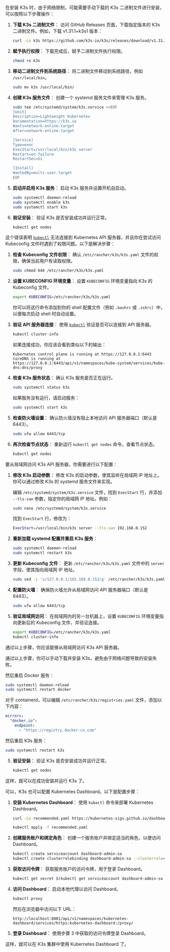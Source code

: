 在安装 K3s 时，由于网络限制，可能需要手动下载的 K3s 二进制文件进行安装，可以按照以下步骤操作：

1. **下载 K3s 二进制文件**：
   访问 GitHub Releases 页面，下载指定版本的 K3s 二进制文件。例如，下载 v1.31.1+k3s1 版本：

   ```sh
   curl -Lo k3s https://github.com/k3s-io/k3s/releases/download/v1.31.1%2Bk3s1/k3s
   ```

2. **赋予执行权限**：
   下载完成后，赋予二进制文件执行权限。

   ```sh
   chmod +x k3s
   ```

3. **移动二进制文件到系统路径**：
   将二进制文件移动到系统路径，例如 `/usr/local/bin`。

   ```sh
   sudo mv k3s /usr/local/bin/
   ```

4. **创建 K3s 服务文件**：
   创建一个 systemd 服务文件来管理 K3s 服务。

   ```sh
   sudo tee /etc/systemd/system/k3s.service <<EOF
   [Unit]
   Description=Lightweight Kubernetes
   Documentation=https://k3s.io
   Wants=network-online.target
   After=network-online.target

   [Service]
   Type=exec
   ExecStart=/usr/local/bin/k3s server
   Restart=on-failure
   RestartSec=5s

   [Install]
   WantedBy=multi-user.target
   EOF
   ```

5. **启动并启用 K3s 服务**：
   启动 K3s 服务并设置开机自启动。

   ```sh
   sudo systemctl daemon-reload
   sudo systemctl enable k3s
   sudo systemctl start k3s
   ```

6. **验证安装**：
   验证 K3s 是否安装成功并运行正常。

   ```sh
   kubectl get nodes
   ```


这个错误表明 [`kubectl`](command:_github.copilot.openSymbolFromReferences?%5B%22%22%2C%5B%7B%22uri%22%3A%7B%22scheme%22%3A%22file%22%2C%22authority%22%3A%22%22%2C%22path%22%3A%22%2FC%3A%2FUsers%2FHP%2FDocuments%2FGitHub%2FHadoop-Tutorial%2FK3S.md%22%2C%22query%22%3A%22%22%2C%22fragment%22%3A%22%22%7D%2C%22pos%22%3A%7B%22line%22%3A58%2C%22character%22%3A3%7D%7D%5D%2C%227f469268-e672-48f4-bbdf-6b10331655c5%22%5D "Go to definition") 无法连接到 Kubernetes API 服务器，并且你在尝试访问 Kubeconfig 文件时遇到了权限问题。以下是解决步骤：

1. **检查 Kubeconfig 文件权限**：
   确认 `/etc/rancher/k3s/k3s.yaml` 文件的权限，确保当前用户有读取权限。

   ```sh
   sudo chmod 644 /etc/rancher/k3s/k3s.yaml
   ```

2. **设置 KUBECONFIG 环境变量**：
   设置 `KUBECONFIG` 环境变量指向 K3s 的 Kubeconfig 文件。

   ```sh
   export KUBECONFIG=/etc/rancher/k3s/k3s.yaml
   ```

   你可以将这行命令添加到你的 shell 配置文件（例如 `.bashrc` 或 `.zshrc`）中，以便每次启动 shell 时自动设置。

3. **验证 API 服务器连接**：
   使用 [`kubectl`](command:_github.copilot.openSymbolFromReferences?%5B%22%22%2C%5B%7B%22uri%22%3A%7B%22scheme%22%3A%22file%22%2C%22authority%22%3A%22%22%2C%22path%22%3A%22%2FC%3A%2FUsers%2FHP%2FDocuments%2FGitHub%2FHadoop-Tutorial%2FK3S.md%22%2C%22query%22%3A%22%22%2C%22fragment%22%3A%22%22%7D%2C%22pos%22%3A%7B%22line%22%3A58%2C%22character%22%3A3%7D%7D%5D%2C%227f469268-e672-48f4-bbdf-6b10331655c5%22%5D "Go to definition") 验证是否可以连接到 API 服务器。

   ```sh
   kubectl cluster-info
   ```

   如果连接成功，你应该会看到类似以下的输出：

   ```
   Kubernetes control plane is running at https://127.0.0.1:6443
   CoreDNS is running at https://127.0.0.1:6443/api/v1/namespaces/kube-system/services/kube-dns:dns/proxy
   ```

4. **检查 K3s 服务状态**：
   确认 K3s 服务是否正在运行。

   ```sh
   sudo systemctl status k3s
   ```

   如果服务没有运行，请启动服务：

   ```sh
   sudo systemctl start k3s
   ```

5. **检查防火墙设置**：
   确认防火墙没有阻止本地访问 API 服务器端口（默认是 6443）。

   ```sh
   sudo ufw allow 6443/tcp
   ```

6. **再次检查节点状态**：
   重新运行 `kubectl get nodes` 命令，查看节点状态。

   ```sh
   kubectl get nodes
   ```


要从局域网访问 K3s API 服务器，你需要进行以下配置：

1. **修改 K3s 启动参数**：
   修改 K3s 的启动参数，使其监听在局域网 IP 地址上。你可以通过修改 K3s 的 systemd 服务文件来实现。

   编辑 `/etc/systemd/system/k3s.service` 文件，找到 `ExecStart` 行，并添加 `--tls-san` 参数，指定你的局域网 IP 地址。例如：

   ```sh
   sudo nano /etc/systemd/system/k3s.service
   ```

   找到 `ExecStart` 行，修改为：

   ```sh
   ExecStart=/usr/local/bin/k3s server --tls-san 192.168.0.152
   ```

2. **重新加载 systemd 配置并重启 K3s 服务**：

   ```sh
   sudo systemctl daemon-reload
   sudo systemctl restart k3s
   ```

3. **更新 Kubeconfig 文件**：
   更新 `/etc/rancher/k3s/k3s.yaml` 文件中的 `server` 字段，使其指向局域网 IP 地址。

   ```sh
   sudo sed -i 's/127.0.0.1/192.168.0.152/g' /etc/rancher/k3s/k3s.yaml
   ```

4. **配置防火墙**：
   确保防火墙允许从局域网访问 API 服务器端口（默认是 6443）。

   ```sh
   sudo ufw allow 6443/tcp
   ```

5. **验证局域网访问**：
   在局域网内的另一台机器上，设置 `KUBECONFIG` 环境变量指向更新后的 Kubeconfig 文件，并验证连接。

   ```sh
   export KUBECONFIG=/etc/rancher/k3s/k3s.yaml
   kubectl cluster-info
   ```

通过以上步骤，你应该能够从局域网访问 K3s API 服务器。

通过以上步骤，你可以手动下载并安装 K3s，避免由于网络问题导致的安装失败。

   然后重启 Docker 服务：

   ```sh
   sudo systemctl daemon-reload
   sudo systemctl restart docker
   ```

   对于 containerd，可以编辑 `/etc/rancher/k3s/registries.yaml` 文件，添加以下内容：

   ```yaml
   mirrors:
     "docker.io":
       endpoint:
         - "https://registry.docker-cn.com"
   ```

   然后重启 K3s 服务：

   ```sh
   sudo systemctl restart k3s
   ```

5. **验证安装**：
   验证 K3s 是否安装成功并运行正常。

   ```sh
   kubectl get nodes
   ```

这样，就可以在成功安装并运行 K3s 了。

可以，K3s 也可以配置 Kubernetes Dashboard。以下是配置步骤：

1. **安装 Kubernetes Dashboard**：
   使用 `kubectl` 命令来部署 Kubernetes Dashboard。

   ```sh
   curl -Lo recommended.yaml https://kubernetes-sigs.github.io/dashboard/v2.5.1/aio/deploy/recommended.yaml

   kubectl apply -f recommended.yaml
   ```

2. **创建服务账户和绑定角色**：
   创建一个服务账户并绑定适当的角色，以便访问 Dashboard。

   ```sh
   kubectl create serviceaccount dashboard-admin-sa
   kubectl create clusterrolebinding dashboard-admin-sa --clusterrole=cluster-admin --serviceaccount=default:dashboard-admin-sa
   ```

3. **获取访问令牌**：
   获取服务账户的访问令牌，用于登录 Dashboard。

   ```sh
   kubectl get secret $(kubectl get serviceaccount dashboard-admin-sa -o jsonpath="{.secrets[0].name}") -o go-template="{{.data.token | base64decode}}"
   ```

4. **访问 Dashboard**：
   启动本地代理以访问 Dashboard。

   ```sh
   kubectl proxy
   ```

   然后在浏览器中访问以下 URL：

   ```
   http://localhost:8001/api/v1/namespaces/kubernetes-dashboard/services/https:kubernetes-dashboard:/proxy/
   ```

5. **登录 Dashboard**：
   使用步骤 3 中获取的访问令牌登录 Dashboard。

这样，就可以在 K3s 集群中使用 Kubernetes Dashboard 了。